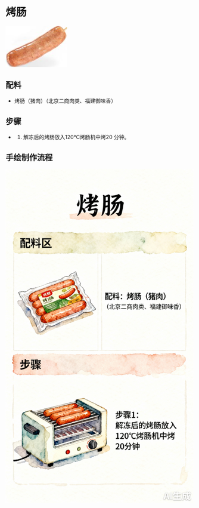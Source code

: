 # 烤肠

![烤肠](../images/烤肠.png)


## 配料

- 烤肠（猪肉）（北京二商肉类、福建御味香）

## 步骤

- 1. 解冻后的烤肠放入120℃烤肠机中烤20 分钟。


## 手绘制作流程

![手绘制作流程](../images/烤类/烤肠.jpg)
